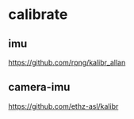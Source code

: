 # calibrate

## imu

https://github.com/rpng/kalibr_allan

## camera-imu

https://github.com/ethz-asl/kalibr

